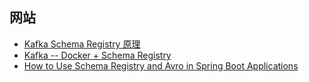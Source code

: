 
## 网站

- [Kafka Schema Registry 原理](https://zhmin.github.io/2019/04/23/kafka-schema-registry/)
- [Kafka -- Docker + Schema Registry](http://zhongmingmao.me/2019/03/26/kafka-docker-schema-registry/)
- [How to Use Schema Registry and Avro in Spring Boot Applications](https://www.confluent.io/blog/schema-registry-avro-in-spring-boot-application-tutorial/)

